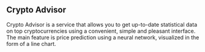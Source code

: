 ## Crypto Advisor

Crypto Advisor is a service that allows you to get up-to-date statistical data on top cryptocurrencies 
using a convenient, simple and pleasant interface. The main feature is price prediction using a neural 
network, visualized in the form of a line chart.